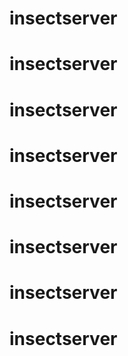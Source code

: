 # insectserver
# insectserver
# insectserver
# insectserver
# insectserver
# insectserver
# insectserver
# insectserver
